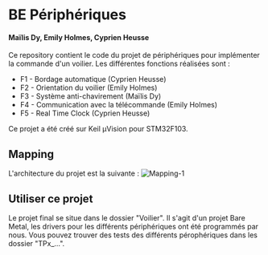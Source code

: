 # BE Périphériques
#### Maïlis Dy, Emily Holmes, Cyprien Heusse
Ce repository contient le code du projet de périphériques pour implémenter la commande d'un voilier.
Les différentes fonctions réalisées sont :
- F1 - Bordage automatique (Cyprien Heusse)
- F2 - Orientation du voilier (Emily Holmes)
- F3 - Système anti-chavirement (Maïlis Dy)
- F4 - Communication avec la télécommande (Emily Holmes)
- F5 - Real Time Clock (Cyprien Heusse)

Ce projet a été créé sur Keil μVision pour STM32F103.

## Mapping
L'architecture du projet est la suivante :
![Mapping-1](https://user-images.githubusercontent.com/46382251/203351447-dd459ae1-9e70-4edb-9482-e1c2d52973bf.jpg)

## Utiliser ce projet
Le projet final se situe dans le dossier "Voilier".
Il s'agit d'un projet Bare Metal, les drivers pour les différents périphériques ont été programmés par nous. Vous pouvez trouver des tests des différents pérophériques dans les dossier "TPx_...".
